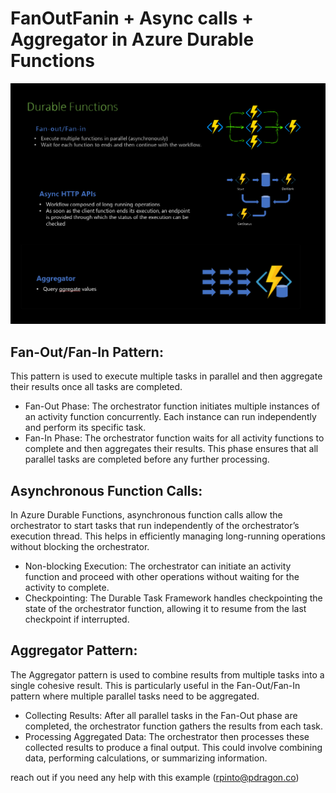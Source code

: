 ﻿# FanOutFanin + Async calls + Aggregator  in Azure Durable Functions
![Alt text](./pic.png "a title")

## Fan-Out/Fan-In Pattern:

This pattern is used to execute multiple tasks in parallel and then aggregate their results once all tasks are completed.

- Fan-Out Phase: The orchestrator function initiates multiple instances of an activity function concurrently. Each instance can run independently and perform its specific task.
- Fan-In Phase: The orchestrator function waits for all activity functions to complete and then aggregates their results. This phase ensures that all parallel tasks are completed before any further processing.

## Asynchronous Function Calls:

In Azure Durable Functions, asynchronous function calls allow the orchestrator to start tasks that run independently of the orchestrator’s execution thread. This helps in efficiently managing long-running operations without blocking the orchestrator.

- Non-blocking Execution: The orchestrator can initiate an activity function and proceed with other operations without waiting for the activity to complete.
- Checkpointing: The Durable Task Framework handles checkpointing the state of the orchestrator function, allowing it to resume from the last checkpoint if interrupted.

## Aggregator Pattern:

The Aggregator pattern is used to combine results from multiple tasks into a single cohesive result. This is particularly useful in the Fan-Out/Fan-In pattern where multiple parallel tasks need to be aggregated.

- Collecting Results: After all parallel tasks in the Fan-Out phase are completed, the orchestrator function gathers the results from each task.
- Processing Aggregated Data: The orchestrator then processes these collected results to produce a final output. This could involve combining data, performing calculations, or summarizing information.

reach out if you need any help with this example (rpinto@pdragon.co)
